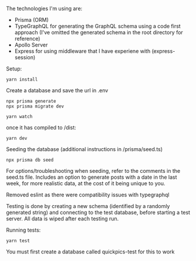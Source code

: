 The technologies I'm using are:

- Prisma (ORM)
- TypeGraphQL for generating the GraphQL schema using a code first approach (I've omitted the generated schema in the root directory for reference)
- Apollo Server
- Express for using middleware that I have experiene with (express-session)

Setup:

```
yarn install
```

Create a database and save the url in .env

```
npx prisma generate
npx prisma migrate dev

yarn watch
```

once it has compiled to /dist:

```
yarn dev
```

Seeding the database (additional instructions in /prisma/seed.ts)

```
npx prisma db seed
```

For options/troubleshooting when seeding, refer to the comments in the seed.ts file.
Includes an option to generate posts with a date in the last week, for more realistic data, at the cost of it being unique to you.

Removed eslint as there were compatibility issues with typegraphql

Testing is done by creating a new schema (identified by a randomly generated string) and connecting to the test database, before starting a test server.
All data is wiped after each testing run.

Running tests:

```
yarn test
```

You must first create a database called quickpics-test for this to work
